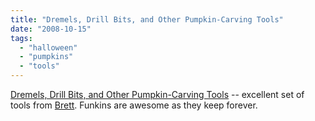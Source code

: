 ```yaml
---
title: "Dremels, Drill Bits, and Other Pumpkin-Carving Tools"
date: "2008-10-15"
tags: 
  - "halloween"
  - "pumpkins"
  - "tools"
---
```


[Dremels, Drill Bits, and Other Pumpkin-Carving Tools](http://www.thisoldhouse.com/toh/photos/print/0,,20228938,00.html) -- excellent set of tools from [Brett](http://www.brettonstuff.com/). Funkins are awesome as they keep forever.
